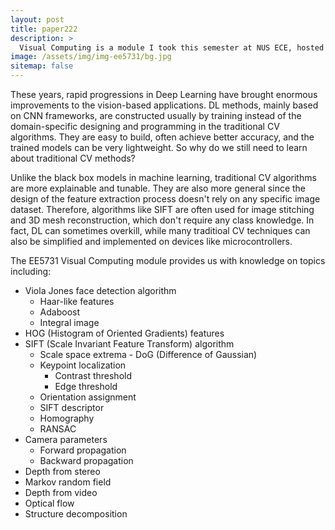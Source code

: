 ```yaml
---
layout: post
title: paper222
description: >
  Visual Computing is a module I took this semester at NUS ECE, hosted by Professor Robby Tan. It covers some of the most classic CV algorithms.
image: /assets/img/img-ee5731/bg.jpg
sitemap: false
---
```


These years, rapid progressions in Deep Learning have brought enormous improvements to the vision-based applications. DL methods, mainly based on CNN frameworks, are constructed usually by training instead of the domain-specific designing and programming in the traditional CV algorithms. They are easy to build, often achieve better accuracy, and the trained models can be very lightweight. So why do we still need to learn about traditional CV methods?

Unlike the black box models in machine learning, traditional CV algorithms are more explainable and tunable. They are also more general since the design of the feature extraction process doesn't rely on any specific image dataset. Therefore, algorithms like SIFT are often used for image stitching and 3D mesh reconstruction, which don't require any class knowledge. In fact, DL can sometimes overkill, while many traditioal CV techniques can also be simplified and implemented on devices like microcontrollers.

The EE5731 Visual Computing module provides us with knowledge on topics including:

* Viola Jones face detection algorithm
  * Haar-like features
  * Adaboost
  * Integral image
* HOG (Histogram of Oriented Gradients) features
* SIFT (Scale Invariant Feature Transform) algorithm
  * Scale space extrema - DoG (Difference of Gaussian)
  * Keypoint localization
    * Contrast threshold
    * Edge threshold
  * Orientation assignment
  * SIFT descriptor
  * Homography
  * RANSAC
* Camera parameters
  * Forward propagation
  * Backward propagation
* Depth from stereo
* Markov random field
* Depth from video
* Optical flow
* Structure decomposition
